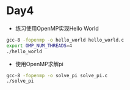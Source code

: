 # Day4

* 练习使用OpenMP实现Hello World

```bash
gcc-8 -fopenmp -o hello_world hello_world.c
export OMP_NUM_THREADS=4
./hello_world
```

* 使用OpenMP求解pi

```bash
gcc-8 -fopenmp -o solve_pi solve_pi.c
./solve_pi
```
